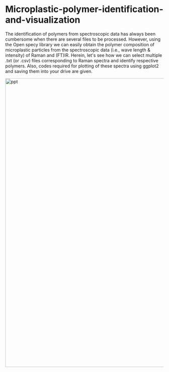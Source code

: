# Microplastic-polymer-identification-and-visualization

The identification of polymers from spectroscopic data has always been cumbersome when there are several files to be processed. However, using the  Open specy library we can easily obtain the polymer composition of microplastic particles from the spectroscopic data  (i.e., wave length & intensity) of Raman and (FT)IR. Herein, let's see  how we can select multiple .txt (or .csv) files  corresponding to Raman spectra and identify respective polymers. Also, codes required for plotting of these spectra using ggplot2 and saving them into your drive are given.

<img width="919" alt="ppt" src="https://user-images.githubusercontent.com/89763299/219363715-48433737-81d5-4089-b0e3-4361b57ffb1a.png">












